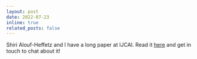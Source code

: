 ```yaml
---
layout: post
date: 2022-07-23
inline: true
related_posts: false
---
```


Shiri Alouf-Heffetz and I have a long paper at IJCAI. Read it <a href='/assets/pdf/Alouf-Heffetz et al. - 2022 - How Should We Vote A Comparison of Voting Systems.pdf'>here</a> and get in touch to chat about it!
